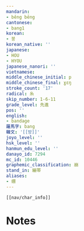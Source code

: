 ```yaml
---
mandarin:
- běng bēng
cantonese:
- bang1
korean:
- 붕
korean_native: ''
japanese:
- HOU
- HYOU
japanese_nanori: ''
vietnamese:
middle_chinese_initial: p
middle_chinese_final: ɣɛŋ
stroke_count: '17'
radical: 糸
skip_number: 1-6-11
grade_level: 先進
pos: ''
english:
- bandage
羅馬字: bang
韓文: '[[방]]'
joyo_level: ''
hsk_level: ''
hanmun_edu_level: ''
danayo_id: 7294
mc_id: 10446
graphemic_classification: 崩
stand_in: 繃帯
aliases:
- 绷
---
```

```meta-bind-embed
[[nav/char_info]]
```

# Notes
